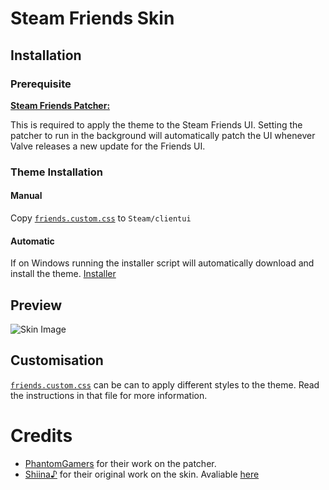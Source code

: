 # Steam Friends Skin

## Installation

### Prerequisite

[**Steam Friends Patcher:**](https://github.com/PhantomGamers/SteamFriendsPatcher)

This is required to apply the theme to the Steam Friends UI. Setting the patcher to run in the background will automatically patch the UI whenever Valve releases a new update for the Friends UI.

### Theme Installation

#### Manual

Copy [`friends.custom.css`](https://raw.githubusercontent.com/LaserFlash/steam-friends-skin/master/src/friends.custom.css) to `Steam/clientui`

#### Automatic

If on Windows running the installer script will automatically download and install the theme.
[Installer](https://github.com/LaserFlash/steam-friends-skin/releases)

## Preview

![Skin Image](https://laserflash.tk/assets/images/steam.png)

## Customisation

[`friends.custom.css`](https://raw.githubusercontent.com/LaserFlash/steam-friends-skin/master/src/friends.custom.css) can be can to apply different styles to the theme. Read the instructions in that file for more information.

# Credits

- [PhantomGamers](https://github.com/PhantomGamers) for their work on the patcher.
- [Shiina♪](https://github.com/AikoMidori) for their original work on the skin. Avaliable [here](https://github.com/AikoMidori/steam-friends-skin)
